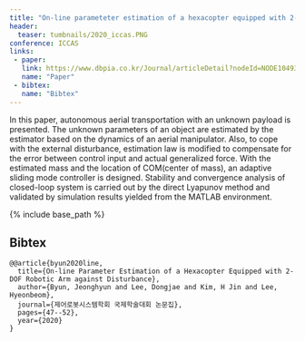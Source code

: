 ```yaml
---
title: "On-line parameteter estimation of a hexacopter equipped with 2-DOF robotic arm against disturbance "
header:
  teaser: tumbnails/2020_iccas.PNG
conference: ICCAS
links: 
 - paper: 
   link: https://www.dbpia.co.kr/Journal/articleDetail?nodeId=NODE10493500
   name: "Paper"
 - bibtex:
   name: "Bibtex"
---
```


In this paper, autonomous aerial transportation with an unknown payload is presented. The unknown parameters of an object are estimated by the estimator based on the dynamics of an aerial manipulator. Also, to cope with the external disturbance, estimation law is modified to compensate for the error between control input and actual generalized force. With the estimated mass and the location of COM(center of mass), an adaptive sliding mode controller is designed. Stability and convergence analysis of closed-loop system is carried out by the direct Lyapunov method and validated by simulation results yielded from the MATLAB environment.

{% include base_path %}

## Bibtex <a id="bibtex"></a>
```
@@article{byun2020line,
  title={On-line Parameter Estimation of a Hexacopter Equipped with 2-DOF Robotic Arm against Disturbance},
  author={Byun, Jeonghyun and Lee, Dongjae and Kim, H Jin and Lee, Hyeonbeom},
  journal={제어로봇시스템학회 국제학술대회 논문집},
  pages={47--52},
  year={2020}
}
```



